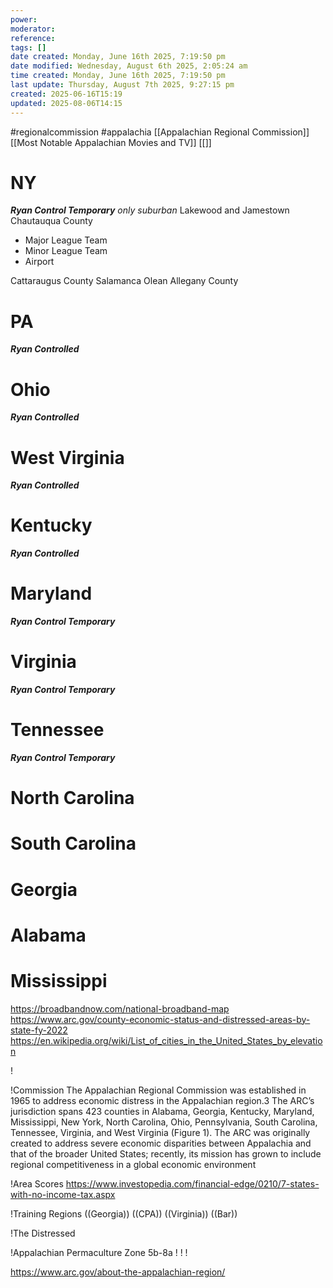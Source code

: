 ```yaml
---
power: 
moderator: 
reference: 
tags: []
date created: Monday, June 16th 2025, 7:19:50 pm
date modified: Wednesday, August 6th 2025, 2:05:24 am
time created: Monday, June 16th 2025, 7:19:50 pm
last update: Thursday, August 7th 2025, 9:27:15 pm
created: 2025-06-16T15:19
updated: 2025-08-06T14:15
---
```

#regionalcommission #appalachia
[[Appalachian Regional Commission]]
[[Most Notable Appalachian Movies and TV]]
[[]]
# 
# NY
***Ryan Control Temporary***
*only suburban*
Lakewood and Jamestown
Chautauqua County

- Major League Team
- Minor League Team
- Airport

Cattaraugus County
Salamanca Olean
Allegany County


# PA
***Ryan Controlled***

# Ohio
***Ryan Controlled***

# West Virginia
***Ryan Controlled***
# Kentucky
***Ryan Controlled***
# Maryland
***Ryan Control Temporary***
# Virginia
***Ryan Control Temporary***
# Tennessee
***Ryan Control Temporary***
# North Carolina
# South Carolina
# Georgia
# Alabama
# Mississippi
https://broadbandnow.com/national-broadband-map
https://www.arc.gov/county-economic-status-and-distressed-areas-by-state-fy-2022
https://en.wikipedia.org/wiki/List_of_cities_in_the_United_States_by_elevation

!

!Commission
The Appalachian Regional Commission was established in 1965 to address economic distress in
the Appalachian region.3 The ARC’s jurisdiction spans 423 counties in Alabama, Georgia,
Kentucky, Maryland, Mississippi, New York, North Carolina, Ohio, Pennsylvania, South
Carolina, Tennessee, Virginia, and West Virginia (Figure 1). The ARC was originally created to
address severe economic disparities between Appalachia and that of the broader United States;
recently, its mission has grown to include regional competitiveness in a global economic
environment

!Area Scores
https://www.investopedia.com/financial-edge/0210/7-states-with-no-income-tax.aspx

!Training Regions
((Georgia)) ((CPA))
((Virginia)) ((Bar))

!The Distressed


!Appalachian Permaculture
Zone 5b-8a
!
!
!

https://www.arc.gov/about-the-appalachian-region/